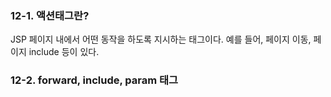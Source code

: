 ### 12-1. 액션태그란?
JSP 페이지 내에서 어떤 동작을 하도록 지시하는 태그이다. 예를 들어, 페이지 이동, 페이지 include 등이 있다.

### 12-2. forward, include, param 태그

<!--stackedit_data:
eyJoaXN0b3J5IjpbMTIxNzc5OTYxM119
-->